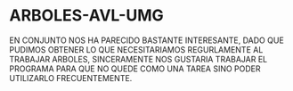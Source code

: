 # ARBOLES-AVL-UMG
EN CONJUNTO NOS HA PARECIDO BASTANTE INTERESANTE, DADO QUE PUDIMOS OBTENER LO QUE NECESITARIAMOS REGURLAMENTE AL TRABAJAR ARBOLES, SINCERAMENTE NOS GUSTARIA TRABAJAR EL PROGRAMA PARA QUE NO QUEDE COMO UNA TAREA SINO PODER UTILIZARLO FRECUENTEMENTE.
